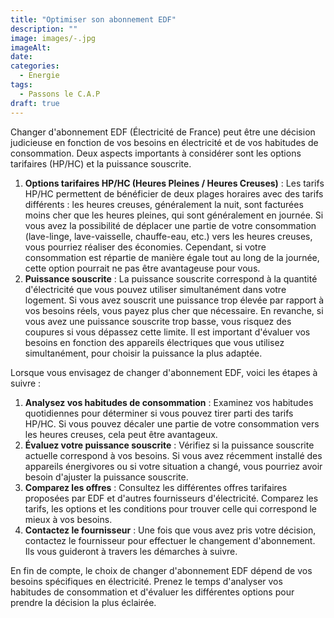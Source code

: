 ```yaml
---
title: "Optimiser son abonnement EDF"
description: ""
image: images/-.jpg
imageAlt: 
date: 
categories:
  - Energie
tags:
  - Passons le C.A.P
draft: true
---
```


Changer d'abonnement EDF (Électricité de France) peut être une décision judicieuse en fonction de vos besoins en électricité et de vos habitudes de consommation. Deux aspects importants à considérer sont les options tarifaires (HP/HC) et la puissance souscrite.

1. **Options tarifaires HP/HC (Heures Pleines / Heures Creuses)** : Les tarifs HP/HC permettent de bénéficier de deux plages horaires avec des tarifs différents : les heures creuses, généralement la nuit, sont facturées moins cher que les heures pleines, qui sont généralement en journée. Si vous avez la possibilité de déplacer une partie de votre consommation (lave-linge, lave-vaisselle, chauffe-eau, etc.) vers les heures creuses, vous pourriez réaliser des économies. Cependant, si votre consommation est répartie de manière égale tout au long de la journée, cette option pourrait ne pas être avantageuse pour vous.
2. **Puissance souscrite** : La puissance souscrite correspond à la quantité d'électricité que vous pouvez utiliser simultanément dans votre logement. Si vous avez souscrit une puissance trop élevée par rapport à vos besoins réels, vous payez plus cher que nécessaire. En revanche, si vous avez une puissance souscrite trop basse, vous risquez des coupures si vous dépassez cette limite. Il est important d'évaluer vos besoins en fonction des appareils électriques que vous utilisez simultanément, pour choisir la puissance la plus adaptée.

Lorsque vous envisagez de changer d'abonnement EDF, voici les étapes à suivre :

1. **Analysez vos habitudes de consommation** : Examinez vos habitudes quotidiennes pour déterminer si vous pouvez tirer parti des tarifs HP/HC. Si vous pouvez décaler une partie de votre consommation vers les heures creuses, cela peut être avantageux.
2. **Évaluez votre puissance souscrite** : Vérifiez si la puissance souscrite actuelle correspond à vos besoins. Si vous avez récemment installé des appareils énergivores ou si votre situation a changé, vous pourriez avoir besoin d'ajuster la puissance souscrite.
3. **Comparez les offres** : Consultez les différentes offres tarifaires proposées par EDF et d'autres fournisseurs d'électricité. Comparez les tarifs, les options et les conditions pour trouver celle qui correspond le mieux à vos besoins.
4. **Contactez le fournisseur** : Une fois que vous avez pris votre décision, contactez le fournisseur pour effectuer le changement d'abonnement. Ils vous guideront à travers les démarches à suivre.

En fin de compte, le choix de changer d'abonnement EDF dépend de vos besoins spécifiques en électricité. Prenez le temps d'analyser vos habitudes de consommation et d'évaluer les différentes options pour prendre la décision la plus éclairée.
